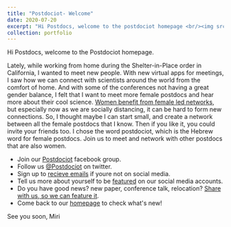 ```yaml
---
title: "Postdociot- Welcome"
date: 2020-07-20
excerpt: "Hi Postdocs, welcome to the postdociot homepage <br/><img src='/images/postdociot-1.png'>"
collection: portfolio
---
```


Hi Postdocs, welcome to the Postdociot homepage. 

Lately, while working from home during the Shelter-in-Place order in California, I wanted to meet new people. With new virtual apps for meetings, I saw how we can connect with scientists around the world from the comfort of home. And with some of the conferences not having a great gender balance, I felt that I want to meet more female postdocs and hear more about their cool science. [Women benefit from female led networks](https://www.nature.com/articles/d41586-018-07878-w), but especially now as we are socially distancing, it can be hard to form new connections. So, I thought maybe I can start small, and create a network between all the female postdocs that I know. Then if you like it, you could invite your friends too. I chose the word postdociot, which is the Hebrew word for female postdocs. 
Join us to meet and network with other postdocs that are also women. 

  - Join our [Postdociot](https://www.facebook.com/groups/916327312206421/) facebook group. 
  - Follow us [@Postdociot](https://twitter.com/postdociot) on twitter.
  - Sign up to [recieve emails](https://forms.gle/b95uuGRsP9ikQYtGA) if youre not on social media. 
  - Tell us more about yourself to be [featured](https://forms.gle/b95uuGRsP9ikQYtGA) on our social media accounts. 
  - Do you have good news? new paper, conference talk, relocation? [Share with us, so we can feature it](https://forms.gle/6qwgqAwJfp2LHZ697).
  - Come back to our [homepage](https://mirikrupkin.github.io/postdociot/) to check what's new!

See you soon,
Miri 


